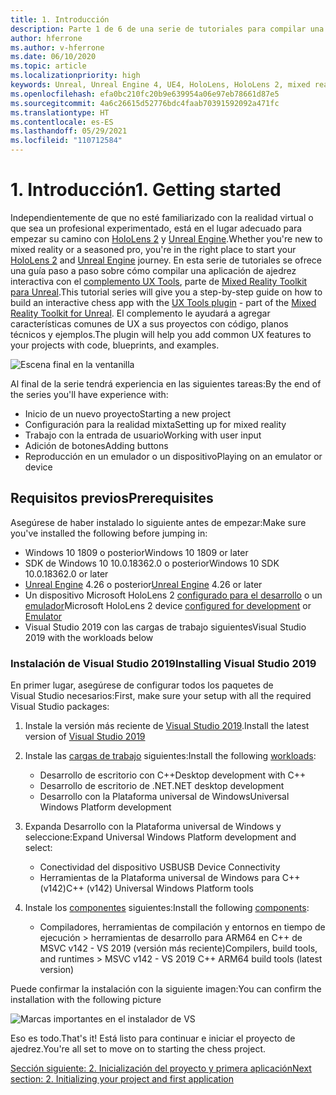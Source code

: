 ```yaml
---
title: 1. Introducción
description: Parte 1 de 6 de una serie de tutoriales para compilar una aplicación de ajedrez con Unreal Engine 4 y el complemento UX Tools de Mixed Reality Toolkit
author: hferrone
ms.author: v-hferrone
ms.date: 06/10/2020
ms.topic: article
ms.localizationpriority: high
keywords: Unreal, Unreal Engine 4, UE4, HoloLens, HoloLens 2, mixed reality, tutorial, getting started, mrtk, uxt, UX Tools, documentation, mixed reality headset, windows mixed reality headset, virtual reality headset
ms.openlocfilehash: efa0bc210fc20b9e639954a06e97eb78661d87e5
ms.sourcegitcommit: 4a6c26615d52776bdc4faab70391592092a471fc
ms.translationtype: HT
ms.contentlocale: es-ES
ms.lasthandoff: 05/29/2021
ms.locfileid: "110712584"
---
```

# <a name="1-getting-started"></a><span data-ttu-id="d9d2d-104">1. Introducción</span><span class="sxs-lookup"><span data-stu-id="d9d2d-104">1. Getting started</span></span>

<span data-ttu-id="d9d2d-105">Independientemente de que no esté familiarizado con la realidad virtual o que sea un profesional experimentado, está en el lugar adecuado para empezar su camino con [HoloLens 2](../../../index.yml) y [Unreal Engine](https://www.unrealengine.com/en-US/).</span><span class="sxs-lookup"><span data-stu-id="d9d2d-105">Whether you're new to mixed reality or a seasoned pro, you're in the right place to start your [HoloLens 2](../../../index.yml) and [Unreal Engine](https://www.unrealengine.com/en-US/) journey.</span></span> <span data-ttu-id="d9d2d-106">En esta serie de tutoriales se ofrece una guía paso a paso sobre cómo compilar una aplicación de ajedrez interactiva con el [complemento UX Tools](https://github.com/microsoft/MixedReality-UXTools-Unreal), parte de [Mixed Reality Toolkit para Unreal](https://github.com/microsoft/MixedRealityToolkit-Unreal).</span><span class="sxs-lookup"><span data-stu-id="d9d2d-106">This tutorial series will give you a step-by-step guide on how to build an interactive chess app with the [UX Tools plugin](https://github.com/microsoft/MixedReality-UXTools-Unreal) - part of the [Mixed Reality Toolkit for Unreal](https://github.com/microsoft/MixedRealityToolkit-Unreal).</span></span> <span data-ttu-id="d9d2d-107">El complemento le ayudará a agregar características comunes de UX a sus proyectos con código, planos técnicos y ejemplos.</span><span class="sxs-lookup"><span data-stu-id="d9d2d-107">The plugin will help you add common UX features to your projects with code, blueprints, and examples.</span></span> 

![Escena final en la ventanilla](images/unreal-uxt/5-endscene.PNG)

<span data-ttu-id="d9d2d-109">Al final de la serie tendrá experiencia en las siguientes tareas:</span><span class="sxs-lookup"><span data-stu-id="d9d2d-109">By the end of the series you'll have experience with:</span></span>
* <span data-ttu-id="d9d2d-110">Inicio de un nuevo proyecto</span><span class="sxs-lookup"><span data-stu-id="d9d2d-110">Starting a new project</span></span>
* <span data-ttu-id="d9d2d-111">Configuración para la realidad mixta</span><span class="sxs-lookup"><span data-stu-id="d9d2d-111">Setting up for mixed reality</span></span>
* <span data-ttu-id="d9d2d-112">Trabajo con la entrada de usuario</span><span class="sxs-lookup"><span data-stu-id="d9d2d-112">Working with user input</span></span>
* <span data-ttu-id="d9d2d-113">Adición de botones</span><span class="sxs-lookup"><span data-stu-id="d9d2d-113">Adding buttons</span></span>
* <span data-ttu-id="d9d2d-114">Reproducción en un emulador o un dispositivo</span><span class="sxs-lookup"><span data-stu-id="d9d2d-114">Playing on an emulator or device</span></span>

## <a name="prerequisites"></a><span data-ttu-id="d9d2d-115">Requisitos previos</span><span class="sxs-lookup"><span data-stu-id="d9d2d-115">Prerequisites</span></span>

<span data-ttu-id="d9d2d-116">Asegúrese de haber instalado lo siguiente antes de empezar:</span><span class="sxs-lookup"><span data-stu-id="d9d2d-116">Make sure you've installed the following before jumping in:</span></span>
* <span data-ttu-id="d9d2d-117">Windows 10 1809 o posterior</span><span class="sxs-lookup"><span data-stu-id="d9d2d-117">Windows 10 1809 or later</span></span>
* <span data-ttu-id="d9d2d-118">SDK de Windows 10 10.0.18362.0 o posterior</span><span class="sxs-lookup"><span data-stu-id="d9d2d-118">Windows 10 SDK 10.0.18362.0 or later</span></span>
* <span data-ttu-id="d9d2d-119">[Unreal Engine](https://www.unrealengine.com/en-US/get-now) 4.26 o posterior</span><span class="sxs-lookup"><span data-stu-id="d9d2d-119">[Unreal Engine](https://www.unrealengine.com/en-US/get-now) 4.26 or later</span></span>
* <span data-ttu-id="d9d2d-120">Un dispositivo Microsoft HoloLens 2 [configurado para el desarrollo](../../platform-capabilities-and-apis/using-visual-studio.md#enabling-developer-mode) o un [emulador](../../platform-capabilities-and-apis/using-the-hololens-emulator.md#hololens-2-emulator-overview)</span><span class="sxs-lookup"><span data-stu-id="d9d2d-120">Microsoft HoloLens 2 device [configured for development](../../platform-capabilities-and-apis/using-visual-studio.md#enabling-developer-mode) or [Emulator](../../platform-capabilities-and-apis/using-the-hololens-emulator.md#hololens-2-emulator-overview)</span></span>
* <span data-ttu-id="d9d2d-121">Visual Studio 2019 con las cargas de trabajo siguientes</span><span class="sxs-lookup"><span data-stu-id="d9d2d-121">Visual Studio 2019 with the workloads below</span></span>

### <a name="installing-visual-studio-2019"></a><span data-ttu-id="d9d2d-122">Instalación de Visual Studio 2019</span><span class="sxs-lookup"><span data-stu-id="d9d2d-122">Installing Visual Studio 2019</span></span>

<span data-ttu-id="d9d2d-123">En primer lugar, asegúrese de configurar todos los paquetes de Visual Studio necesarios:</span><span class="sxs-lookup"><span data-stu-id="d9d2d-123">First, make sure your setup with all the required Visual Studio packages:</span></span>
1. <span data-ttu-id="d9d2d-124">Instale la versión más reciente de [Visual Studio 2019](https://visualstudio.microsoft.com/downloads/).</span><span class="sxs-lookup"><span data-stu-id="d9d2d-124">Install the latest version of [Visual Studio 2019](https://visualstudio.microsoft.com/downloads/)</span></span>
1. <span data-ttu-id="d9d2d-125">Instale las [cargas de trabajo](/visualstudio/install/modify-visual-studio#modify-workloads) siguientes:</span><span class="sxs-lookup"><span data-stu-id="d9d2d-125">Install the following [workloads](/visualstudio/install/modify-visual-studio#modify-workloads):</span></span>
    * <span data-ttu-id="d9d2d-126">Desarrollo de escritorio con C++</span><span class="sxs-lookup"><span data-stu-id="d9d2d-126">Desktop development with C++</span></span>
    * <span data-ttu-id="d9d2d-127">Desarrollo de escritorio de .NET</span><span class="sxs-lookup"><span data-stu-id="d9d2d-127">.NET desktop development</span></span>
    * <span data-ttu-id="d9d2d-128">Desarrollo con la Plataforma universal de Windows</span><span class="sxs-lookup"><span data-stu-id="d9d2d-128">Universal Windows Platform development</span></span>
1. <span data-ttu-id="d9d2d-129">Expanda Desarrollo con la Plataforma universal de Windows y seleccione:</span><span class="sxs-lookup"><span data-stu-id="d9d2d-129">Expand Universal Windows Platform development and select:</span></span> 
    * <span data-ttu-id="d9d2d-130">Conectividad del dispositivo USB</span><span class="sxs-lookup"><span data-stu-id="d9d2d-130">USB Device Connectivity</span></span>
    * <span data-ttu-id="d9d2d-131">Herramientas de la Plataforma universal de Windows para C++ (v142)</span><span class="sxs-lookup"><span data-stu-id="d9d2d-131">C++ (v142) Universal Windows Platform tools</span></span>

1. <span data-ttu-id="d9d2d-132">Instale los [componentes](/visualstudio/install/modify-visual-studio#modify-individual-components) siguientes:</span><span class="sxs-lookup"><span data-stu-id="d9d2d-132">Install the following [components](/visualstudio/install/modify-visual-studio#modify-individual-components):</span></span>
    * <span data-ttu-id="d9d2d-133">Compiladores, herramientas de compilación y entornos en tiempo de ejecución > herramientas de desarrollo para ARM64 en C++ de MSVC v142 - VS 2019 (versión más reciente)</span><span class="sxs-lookup"><span data-stu-id="d9d2d-133">Compilers, build tools, and runtimes > MSVC v142 - VS 2019 C++ ARM64 build tools (latest version)</span></span>

<span data-ttu-id="d9d2d-134">Puede confirmar la instalación con la siguiente imagen:</span><span class="sxs-lookup"><span data-stu-id="d9d2d-134">You can confirm the installation with the following picture</span></span>

![Marcas importantes en el instalador de VS](images/unreal-uxt/1-install-the-tools.png)

<span data-ttu-id="d9d2d-136">Eso es todo.</span><span class="sxs-lookup"><span data-stu-id="d9d2d-136">That's it!</span></span> <span data-ttu-id="d9d2d-137">Está listo para continuar e iniciar el proyecto de ajedrez.</span><span class="sxs-lookup"><span data-stu-id="d9d2d-137">You're all set to move on to starting the chess project.</span></span>

[<span data-ttu-id="d9d2d-138">Sección siguiente: 2. Inicialización del proyecto y primera aplicación</span><span class="sxs-lookup"><span data-stu-id="d9d2d-138">Next section: 2. Initializing your project and first application</span></span>](unreal-uxt-ch2.md)